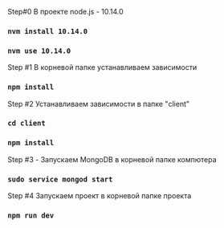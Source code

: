 
Step#0  В проекте node.js - 10.14.0
### `nvm install 10.14.0`
### `nvm use 10.14.0`

Step #1  В корневой папке устанавливаем зависимости
### `npm install`

Step #2 Устанавливаем зависимости в папке "client"
### `cd client`
### `npm install`

Step #3 - Запускаем MongoDB в корневой папке компютера
### `sudo service mongod start`

Step #4 Запускаем проект в корневой папке проекта
### `npm run dev` 
